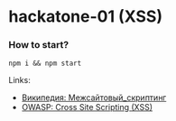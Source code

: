 # hackatone-01 (XSS)

### How to start?

`npm i && npm start`

Links:
* [Википедия: Межсайтовый_скриптинг](https://ru.wikipedia.org/wiki/%D0%9C%D0%B5%D0%B6%D1%81%D0%B0%D0%B9%D1%82%D0%BE%D0%B2%D1%8B%D0%B9_%D1%81%D0%BA%D1%80%D0%B8%D0%BF%D1%82%D0%B8%D0%BD%D0%B3)
* [OWASP: Cross Site Scripting (XSS)](https://owasp.org/www-community/attacks/xss/)
